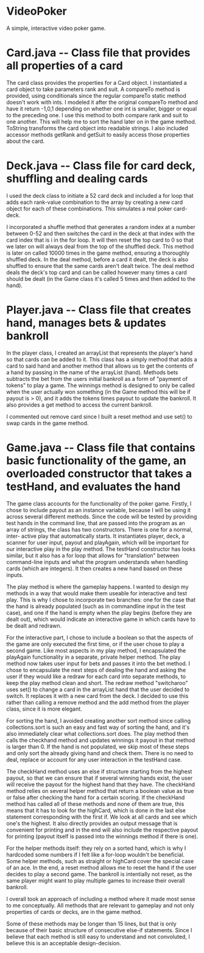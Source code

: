 # VideoPoker
A simple, interactive video poker game.


Card.java -- Class file that provides all properties of a card
==============================================================

The card class provides the properties for a Card object. I instantiated a card
object to take parameters rank and suit. A compareTo method is provided, using
conditionals since the regular compareTo static method doesn't work with ints. 
I modeled it after the original compareTo method and have it return -1,0,1 
depending on whether one int is smaller, bigger or equal to the preceding one.
I use this method to both compare rank and suit to one another. This will help
me to sort the hand later on in the game method. ToString transforms the card
object into readable strings. I also included accessor methods getRank and 
getSuit to easily access those properties about the card. 


Deck.java -- Class file for card deck, shuffling and dealing cards
==================================================================

I used the deck class to initiate a 52 card deck and included a for loop
that adds each rank-value combination to the array by creating a new card
object for each of these combinations. This simulates a real poker card-deck.

I incorporated a shuffle method that generates a random index at a number
between 0-52 and then switches the card in the deck at that index with the
card index that is i in the for loop. It will then reset the top card to 0 so
that we later on will always deal from the top of the shuffled deck. This method 
is later on called 10000 times in the game method, ensuring a thoroughly 
shuffled deck. In the deal method, before a card it dealt, the deck is also 
shuffled to ensure that the same cards aren't dealt twice. The deal method deals
the deck's top card and can be called however many times a card should be dealt
(in the Game class it's called 5 times and then added to the hand).


Player.java -- Class file that creates hand, manages bets & updates bankroll
============================================================================

In the player class, I created an arrayList that represents the player's hand
so that cards can be added to it. This class has a simply method that adds
a card to said hand and another method that allows us to get the contents of
a hand by passing in the name of the arrayList (hand). Methods bets subtracts
the bet from the users initial bankroll as a form of "payment of tokens" to
play a game. The winnings method is designed to only be called when the user
actually won something (in the Game method this will be if payout is > 0), and
it adds the tokens times payout to update the bankroll. It also provides a get 
method to access the current bankroll.

I commented out remove card since I built a reset method and use set() to 
swap cards in the game method.


Game.java -- Class file that contains basic functionality of the game, an overloaded constructor that takes a testHand, and evaluates the hand
===============================================================================

The game class accounts for the functionality of the poker game. Firstly, I 
chose to include payout as an instance variable, because I will be using it 
across several different methods. Since the code will be tested by providing
test hands in the command line, that are passed into the program as an array
of strings, the class has two constructors. There is one for a normal, inter-
active play that automatically starts. It instantiates player, deck, a scanner
for user input, payout and playAgain, which will be important for our 
interactive play in the play method. The testHand constructor has looks
similar, but it also has a for loop that allows for "translation" between
command-line inputs and what the program understands when handling
cards (which are integers). It then creates a new hand based on these
inputs.

The play method is where the gameplay happens. I wanted to design my methods
in a way that would make them useable for interactive and test play. This is
why I chose to incorporate two branches: one for the case that the hand is
already populated (such as in commandline input in the test case), and one 
if the hand is empty when the play begins (before they are dealt out), which
would indicate an interactive game in which cards have to be dealt and redrawn.

For the interactive part, I chose to include a boolean so that the aspects of
the game are only executed the first time, or if the user chose to play a second
game. Like most aspects in my play method, I encapsulated the playAgain 
functionality in a separate, private helper method. The play method now
takes user input for bets and passes it into the bet method. I chose to 
encapsulate the next steps of dealing the hand and asking the user if they
would like a redraw for each card into separate methods, to keep the
play method clean and short. The redraw method "switcharoo" uses set() to
change a card in the arrayList hand that the user decided to switch. It
replaces it with a new card from the deck. I decided to use this rather
than calling a remove method and the add method from the player class, 
since it is more elegant.

For sorting the hand, I avoided creating another sort method since
calling collections.sort is such an easy and fast way of sorting the hand,
and it's also immediately clear what collections.sort does. The play
method then calls the checkhand method and updates winnings it payout in
that method is larger than 0. If the hand is not populated, we skip
most of these steps and only sort the already giving hand and check them. 
There is no need to deal, replace or account for any user interaction in
the testHand case.

The checkHand method uses an else if structure starting from the highest
payout, so that we can ensure that if several winning hands exist, the 
user will receive the payout for the highest hand that they have. The checkHand
method relies on several helper method that return a boolean value as true
or false after checking the hand for a certain scoring. If the checkHand
method has called all of these methods and none of them are true, this means
that it has to look for the highCard, which is done in the last else
statement corresponding with the first if. We look at all cards and see which
one's the highest. It also directly provides an output message that is
convenient for printing and in the end will also include the respective payout
for printing (payout itself is passed into the winnings method if there is one).

For the helper methods itself: they rely on a sorted hand, which is why I
hardcoded some numbers if I felt like a for-loop wouldn't be beneficial. Some
helper methods, such as straight or highCard cover the special case of an 
ace. In the end, a reset method allows me to reset the hand if the user decides
to play a second game. The bankroll is intentially not reset, as the same player
might want to play multiple games to increase their overall bankroll.

I overall took an approach of including a method where it made most sense to me
conceptually. All methods that are relevant to gameplay and not only properties
of cards or decks, are in the game method.

Some of these methods may be longer than 15 lines, but that is only because of
their basic structure of consecutive else-if statements. Since I believe that
each method is still easy to understand and not convoluted, I believe this is an
acceptable design-decision.
